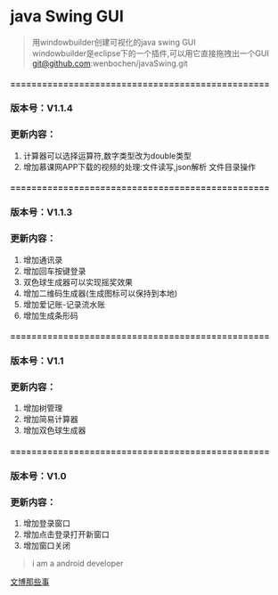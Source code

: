 # java Swing GUI
> 用windowbuilder创建可视化的java swing GUI<br/>
> windowbuilder是eclipse下的一个插件,可以用它直接拖拽出一个GUI<br/>
> git@github.com:wenbochen/javaSwing.git

#### =================================================
### 版本号：V1.1.4

### 更新内容：

1. 计算器可以选择运算符,数字类型改为double类型
2. 增加慕课网APP下载的视频的处理:文件读写,json解析 文件目录操作


#### =================================================
### 版本号：V1.1.3

### 更新内容：

1. 增加通讯录
2. 增加回车按键登录
3. 双色球生成器可以实现摇奖效果
4. 增加二维码生成器(生成图标可以保持到本地)
5. 增加爱记账-记录流水账
6. 增加生成条形码

#### =================================================

### 版本号：V1.1

### 更新内容：

1. 增加树管理
2. 增加简易计算器
3. 增加双色球生成器

#### =================================================



### 版本号：V1.0

### 更新内容：

1. 增加登录窗口
2. 增加点击登录打开新窗口
3. 增加窗口关闭




> i am a android developer

[文博那些事](http://www.wenbo.site/ "文博的微博")


